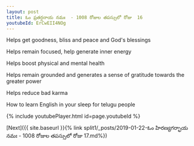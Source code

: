 ```yaml
---
layout: post
title: ఓం ప్రతర్దనాయ నమః  - 1008 రోజుల తపస్సులో రోజు  16
youtubeId: ErCwEII4NOg
---
```

 
 
Helps get goodness, bliss and peace and God's blessings
 
Helps remain focused, help generate inner energy 
 
Helps boost physical and mental health 
 
Helps remain grounded and generates a sense of gratitude towards the greater power 
 
Helps reduce bad karma
 
How to learn English in your sleep for telugu people
 
 
 
 


{% include youtubePlayer.html id=page.youtubeId %}
 
[Next]({{ site.baseurl }}{% link split1/_posts/2019-01-22-ఓం హిరణ్యగర్భాయ నమః  - 1008 రోజుల తపస్సులో రోజు  17.md%})
 
